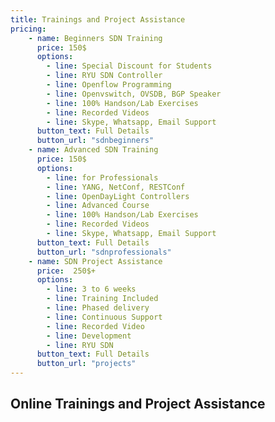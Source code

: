 ```yaml
---
title: Trainings and Project Assistance
pricing:
    - name: Beginners SDN Training
      price: 150$
      options:
        - line: Special Discount for Students           
        - line: RYU SDN Controller
        - line: Openflow Programming             
        - line: Openvswitch, OVSDB, BGP Speaker   
        - line: 100% Handson/Lab Exercises
        - line: Recorded Videos
        - line: Skype, Whatsapp, Email Support
      button_text: Full Details
      button_url: "sdnbeginners"
    - name: Advanced SDN Training
      price: 150$
      options:
        - line: for Professionals
        - line: YANG, NetConf, RESTConf
        - line: OpenDayLight Controllers            
        - line: Advanced Course
        - line: 100% Handson/Lab Exercises          
        - line: Recorded Videos
        - line: Skype, Whatsapp, Email Support 
      button_text: Full Details
      button_url: "sdnprofessionals"   
    - name: SDN Project Assistance
      price:  250$+
      options:
        - line: 3 to 6 weeks
        - line: Training Included
        - line: Phased delivery 
        - line: Continuous Support
        - line: Recorded Video
        - line: Development
        - line: RYU SDN
      button_text: Full Details
      button_url: "projects"
---
```

## Online Trainings and Project Assistance
